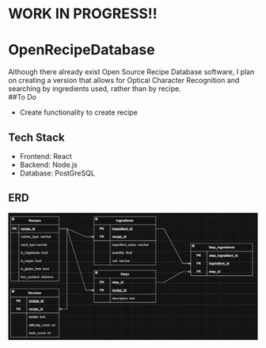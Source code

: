 # WORK IN PROGRESS!!
# OpenRecipeDatabase
Although there already exist Open Source Recipe Database software, I plan on creating a version that allows for Optical Character Recognition and searching by ingredients used, rather than by recipe.  
##To Do
- Create functionality to create recipe
## Tech Stack
- Frontend: React
- Backend: Node.js
- Database: PostGreSQL

## ERD
![image](images/ER_diagram.png)